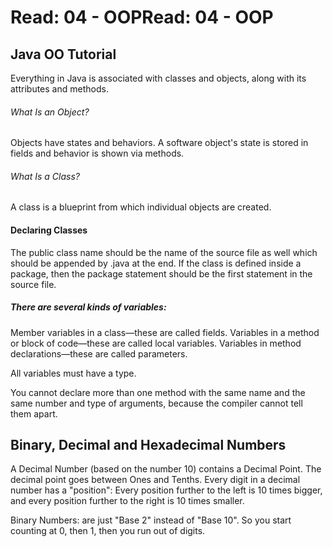 # Read: 04 - OOPRead: 04 - OOP

## Java OO Tutorial 
Everything in Java is associated with classes and objects, along with its attributes and methods.
###### What Is an Object?
Objects have states and behaviors. 
A software object's state is stored in fields and behavior is shown via methods.

###### What Is a Class?
A class is a blueprint from which individual objects are created.
#### Declaring Classes
The public class name should be the name of the source file as well which should be appended by .java at the end. 
If the class is defined inside a package, then the package statement should be the first statement in the source file.


##### There are several kinds of variables:

Member variables in a class—these are called fields.
Variables in a method or block of code—these are called local variables.
Variables in method declarations—these are called parameters.

All variables must have a type.

You cannot declare more than one method with the same name and the same number and type of arguments, because the compiler cannot tell them apart.

## Binary, Decimal and Hexadecimal Numbers

A Decimal Number (based on the number 10) contains a Decimal Point.
The decimal point goes between Ones and Tenths.
Every digit in a decimal number has a "position":
Every position further to the left is 10 times bigger, and every position further to the right is 10 times smaller.

Binary Numbers: are just "Base 2" instead of "Base 10". So you start counting at 0, then 1, then you run out of digits.

